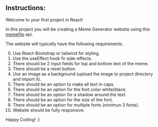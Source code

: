## Instructions:

Welcome to your first project in React!

In this project you will be creating a Meme Generator website using this [memeflip](https://imgflip.com/api) api.

The website will typically have the following requirements.

0. Use React-Bootstrap or tailwind for styling.
1. Use the useEffect hook fir side-effects.
2. There should be 2 input fields for top and bottom text of the meme.
3. There should be a reset button.
4. Use an image as a background (upload the image to project directory and import it).
5. There should be an option to make all text in caps.
6. There should be an option for the font color white/black.
7. There should be an option for a shadow around the text.
8. There should be an option for the size of the font.
9. There should be an option for multiple fonts (minimun 3 fonts).
10. Website should be fully responsive.

Happy Coding! :)